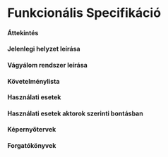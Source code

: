 # Funkcionális Specifikáció



#### Áttekintés



#### Jelenlegi helyzet leírása



#### Vágyálom rendszer leírása



#### Követelménylista



#### Használati esetek



#### Használati esetek aktorok szerinti bontásban



#### Képernyőtervek



#### Forgatókönyvek



